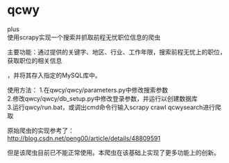 ﻿# qcwy
 plus  
使用scrapy实现一个搜索并抓取前程无忧职位信息的爬虫

主要功能：通过提供的关键字、地区、行业、工作年限，搜索前程无忧上的职位，获取职位的相关信息

，并将其存入指定的MySQL库中。

使用方法：
1.在qwcy/qwcy/parameters.py中修改搜索参数  
2.修改qwcy/qwcy/db_setup.py中修改登录参数，并运行以创建数据库  
3.运行qwcy/run.bat，或调出cmd命令行输入scrapy crawl qcwysearch进行爬取  

原始爬虫的实现参考了：http://blog.csdn.net/peng00/article/details/48809591
  
但是该爬虫目前已不能正常使用。本爬虫在该基础上实现了更多功能上的创新。